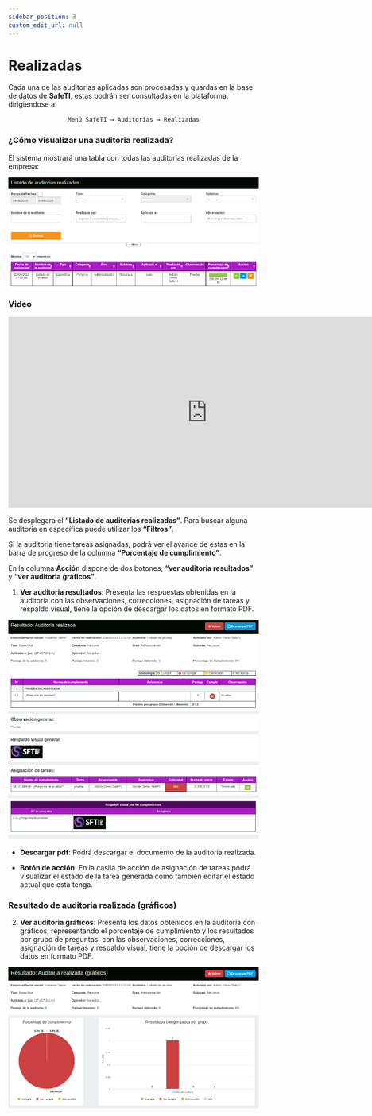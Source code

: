 ```yaml
---
sidebar_position: 3
custom_edit_url: null
---
```

# Realizadas
Cada una de las auditorias aplicadas son procesadas y guardas en la base de datos de **SafeTI**, estas podrán ser consultadas en la plataforma, dirigiendose a:

<div align="center">

```bash
Menú SafeTI → Auditorias → Realizadas
```
</div>

### ¿Cómo visualizar una auditoria realizada?

El sistema mostrará una tabla con todas las auditorías realizadas de la empresa:

<div align="center">

![inicio](/img/img_manual/img_auditorias/2023-08-24_10-41.png)

</div>

### Video

<div align="center">

<iframe width="800" height="384" src="https://www.youtube.com/embed/YZWvbOTow1k?si=p1AS5F7OhKbs3b1j" title="YouTube video player" frameborder="0" allow="accelerometer; autoplay; clipboard-write; encrypted-media; gyroscope; picture-in-picture; web-share" allowfullscreen></iframe>

</div>

Se desplegara el **“Listado de auditorias realizadas”**. Para buscar alguna auditoria en específica puede utilizar los **“Filtros”**.

Si la auditoria tiene tareas asignadas, podrá ver el avance de estas en la barra de progreso de la columna **“Porcentaje de cumplimiento”**.

En la columna **Acción** dispone de dos botones, **“ver auditoria resultados”** y **“ver auditoria gráficos”**.

1. **Ver auditoria resultados**: Presenta las respuestas obtenidas en la auditoria con las observaciones, correcciones, asignación de tareas y respaldo visual, tiene la opción de descargar los datos en formato PDF.

<div align="center">

![resultado auditoria](/img/img_manual/img_auditorias/2023-08-24_10-43.png)

</div>

* **Descargar pdf**: Podrá descargar el documento de la auditoria realizada.

* **Botón de acción**: En la casila de acción de asignación de tareas podrá visualizar el estado de la tarea generada como tambien editar el estado actual que esta tenga.

### Resultado de auditoria realizada (gráficos)

2. **Ver auditoria gráficos**: Presenta los datos obtenidos en la auditoria con gráficos, representando el porcentaje de cumplimiento y los resultados por grupo de preguntas, con las observaciones, correcciones, asignación de tareas y respaldo visual, tiene la opción de descargar los datos en formato PDF.

<div align="center">

![graficos](/img/img_manual/img_auditorias/2023-08-24_10-49.png)

</div>


